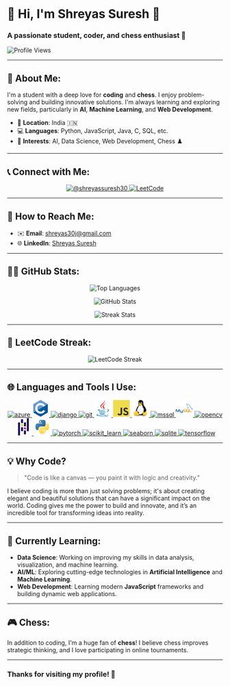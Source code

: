# 🌟 Hi, I'm **Shreyas Suresh** 👋

### A passionate student, coder, and chess enthusiast 🚀

![Profile Views](https://komarev.com/ghpvc/?username=shreyassuresh&label=Profile%20views&color=0e75b6&style=flat)

---

## 🎯 **About Me:**

I'm a student with a deep love for **coding** and **chess**. I enjoy problem-solving and building innovative solutions. I'm always learning and exploring new fields, particularly in **AI**, **Machine Learning**, and **Web Development**.

- 📍 **Location**: India 🇮🇳
- 💻 **Languages**: Python, JavaScript, Java, C, SQL, etc.
- 🧩 **Interests**: AI, Data Science, Web Development, Chess ♟️

---

## 📞 **Connect with Me:**

<p align="center">
  <a href="https://twitter.com/@shreyassuresh30" target="blank">
    <img src="https://img.shields.io/twitter/follow/@shreyassuresh30?logo=twitter&style=for-the-badge" alt="@shreyassuresh30" />
  </a>
  <a href="https://www.leetcode.com/xeelh4ygbt" target="blank">
    <img src="https://img.shields.io/badge/Leetcode-Active%20Streak-brightgreen?style=for-the-badge" alt="LeetCode" />
  </a>
</p>

---

## 📩 **How to Reach Me:**

- ✉️ **Email**: [shreyas30j@gmail.com](mailto:shreyas30j@gmail.com)
- 🌐 **LinkedIn**: [Shreyas Suresh](https://www.linkedin.com/in/shreyassuresh/)

---

## 🧑‍💻 **GitHub Stats:**

<p align="center">
  <img src="https://github-readme-stats.vercel.app/api/top-langs?username=shreyassuresh&show_icons=true&locale=en&layout=compact&theme=radical" alt="Top Languages" />
</p>

<p align="center">
  <img src="https://github-readme-stats.vercel.app/api?username=shreyassuresh&show_icons=true&locale=en&theme=radical" alt="GitHub Stats" />
</p>

<p align="center">
  <img src="https://github-readme-streak-stats.herokuapp.com/?user=shreyassuresh&theme=radical" alt="Streak Stats" />
</p>

---

## 🏅 **LeetCode Streak:**

<p align="center">
  <img src="https://leetcard.jacoblin.cool/xeelh4ygbt?theme=dark&font=ubuntu&ext=heatmap&border_radius=5" alt="LeetCode Streak" />
</p>

---

## 🌐 **Languages and Tools I Use:**

<p align="center">
  <a href="https://azure.microsoft.com/en-in/" target="_blank" rel="noreferrer">
    <img src="https://www.vectorlogo.zone/logos/microsoft_azure/microsoft_azure-icon.svg" alt="azure" width="40" height="40"/>
  </a>
  <a href="https://www.cprogramming.com/" target="_blank" rel="noreferrer">
    <img src="https://raw.githubusercontent.com/devicons/devicon/master/icons/c/c-original.svg" alt="c" width="40" height="40"/>
  </a>
  <a href="https://www.djangoproject.com/" target="_blank" rel="noreferrer">
    <img src="https://cdn.worldvectorlogo.com/logos/django.svg" alt="django" width="40" height="40"/>
  </a>
  <a href="https://git-scm.com/" target="_blank" rel="noreferrer">
    <img src="https://www.vectorlogo.zone/logos/git-scm/git-scm-icon.svg" alt="git" width="40" height="40"/>
  </a>
  <a href="https://www.java.com" target="_blank" rel="noreferrer">
    <img src="https://raw.githubusercontent.com/devicons/devicon/master/icons/java/java-original.svg" alt="java" width="40" height="40"/>
  </a>
  <a href="https://developer.mozilla.org/en-US/docs/Web/JavaScript" target="_blank" rel="noreferrer">
    <img src="https://raw.githubusercontent.com/devicons/devicon/master/icons/javascript/javascript-original.svg" alt="javascript" width="40" height="40"/>
  </a>
  <a href="https://www.linux.org/" target="_blank" rel="noreferrer">
    <img src="https://raw.githubusercontent.com/devicons/devicon/master/icons/linux/linux-original.svg" alt="linux" width="40" height="40"/>
  </a>
  <a href="https://www.microsoft.com/en-us/sql-server" target="_blank" rel="noreferrer">
    <img src="https://www.svgrepo.com/show/303229/microsoft-sql-server-logo.svg" alt="mssql" width="40" height="40"/>
  </a>
  <a href="https://www.mysql.com/" target="_blank" rel="noreferrer">
    <img src="https://raw.githubusercontent.com/devicons/devicon/master/icons/mysql/mysql-original-wordmark.svg" alt="mysql" width="40" height="40"/>
  </a>
  <a href="https://opencv.org/" target="_blank" rel="noreferrer">
    <img src="https://www.vectorlogo.zone/logos/opencv/opencv-icon.svg" alt="opencv" width="40" height="40"/>
  </a>
  <a href="https://pandas.pydata.org/" target="_blank" rel="noreferrer">
    <img src="https://raw.githubusercontent.com/devicons/devicon/2ae2a900d2f041da66e950e4d48052658d850630/icons/pandas/pandas-original.svg" alt="pandas" width="40" height="40"/>
  </a>
  <a href="https://www.python.org" target="_blank" rel="noreferrer">
    <img src="https://raw.githubusercontent.com/devicons/devicon/master/icons/python/python-original.svg" alt="python" width="40" height="40"/>
  </a>
  <a href="https://pytorch.org/" target="_blank" rel="noreferrer">
    <img src="https://www.vectorlogo.zone/logos/pytorch/pytorch-icon.svg" alt="pytorch" width="40" height="40"/>
  </a>
  <a href="https://scikit-learn.org/" target="_blank" rel="noreferrer">
    <img src="https://upload.wikimedia.org/wikipedia/commons/0/05/Scikit_learn_logo_small.svg" alt="scikit_learn" width="40" height="40"/>
  </a>
  <a href="https://seaborn.pydata.org/" target="_blank" rel="noreferrer">
    <img src="https://seaborn.pydata.org/_images/logo-mark-lightbg.svg" alt="seaborn" width="40" height="40"/>
  </a>
  <a href="https://www.sqlite.org/" target="_blank" rel="noreferrer">
    <img src="https://www.vectorlogo.zone/logos/sqlite/sqlite-icon.svg" alt="sqlite" width="40" height="40"/>
  </a>
  <a href="https://www.tensorflow.org" target="_blank" rel="noreferrer">
    <img src="https://www.vectorlogo.zone/logos/tensorflow/tensorflow-icon.svg" alt="tensorflow" width="40" height="40"/>
  </a>
</p>

---

## 💡 **Why Code?**

> "Code is like a canvas — you paint it with logic and creativity."

I believe coding is more than just solving problems; it's about creating elegant and beautiful solutions that can have a significant impact on the world. Coding gives me the power to build and innovate, and it’s an incredible tool for transforming ideas into reality.

---



## 🌱 **Currently Learning:**

- **Data Science**: Working on improving my skills in data analysis, visualization, and machine learning.
- **AI/ML**: Exploring cutting-edge technologies in **Artificial Intelligence** and **Machine Learning**.
- **Web Development**: Learning modern **JavaScript** frameworks and building dynamic web applications.

---

## 🎮 **Chess**:

In addition to coding, I'm a huge fan of **chess**! I believe chess improves strategic thinking, and I love participating in online tournaments.

---


### Thanks for visiting my profile! 🌟






